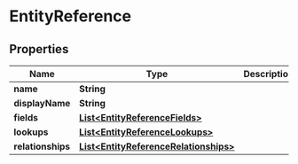 
# EntityReference

## Properties
Name | Type | Description | Notes
------------ | ------------- | ------------- | -------------
**name** | **String** |  |  [optional]
**displayName** | **String** |  |  [optional]
**fields** | [**List&lt;EntityReferenceFields&gt;**](EntityReferenceFields.md) |  |  [optional]
**lookups** | [**List&lt;EntityReferenceLookups&gt;**](EntityReferenceLookups.md) |  |  [optional]
**relationships** | [**List&lt;EntityReferenceRelationships&gt;**](EntityReferenceRelationships.md) |  |  [optional]



